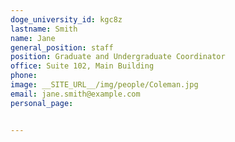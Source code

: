 ```yaml
---
doge_university_id: kgc8z
lastname: Smith
name: Jane
general_position: staff
position: Graduate and Undergraduate Coordinator
office: Suite 102, Main Building
phone:
image: __SITE_URL__/img/people/Coleman.jpg
email: jane.smith@example.com
personal_page:


---
```

